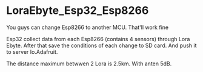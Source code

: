 # LoraEbyte_Esp32_Esp8266

You guys can change Esp8266 to another MCU. That'll work fine

Esp32 collect data from each Esp8266 (contains 4 sensors) through Lora Ebyte. After that save the conditions of each change to SD card. And push it to server Io.Adafruit.

The distance maximum betwwen 2 Lora is 2.5km. With anten 5dB.
